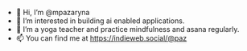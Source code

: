 - 👋 Hi, I’m @mpazaryna
- 👀 I’m interested in building ai enabled applications.
- 🌱 I’m a yoga teacher and practice mindfulness and asana regularly.
- 📫 You can find me at https://indieweb.social/@paz 

<!---
mpazaryna/mpazaryna is a ✨ special ✨ repository because its `README.md` (this file) appears on your GitHub profile.
You can click the Preview link to take a look at your changes.
--->
